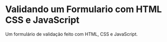 # Validando um Formulario com HTML CSS e JavaScript
 Um formulário de validação feito com HTML, CSS e JavaScript.
